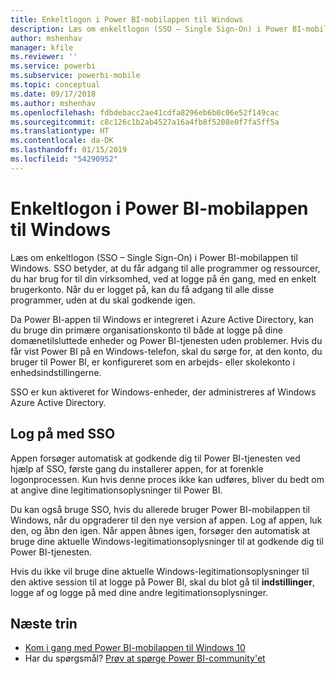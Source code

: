 ```yaml
---
title: Enkeltlogon i Power BI-mobilappen til Windows
description: Læs om enkeltlogon (SSO – Single Sign-On) i Power BI-mobilappen til Windows. SSO betyder, at du får adgang til alle programmer og ressourcer, du har brug for til din virksomhed, ved at logge på én gang, med en enkelt brugerkonto.
author: mshenhav
manager: kfile
ms.reviewer: ''
ms.service: powerbi
ms.subservice: powerbi-mobile
ms.topic: conceptual
ms.date: 09/17/2018
ms.author: mshenhav
ms.openlocfilehash: fdbdebacc2ae41cdfa8296eb6b0c06e52f149cac
ms.sourcegitcommit: c8c126c1b2ab4527a16a4fb8f5208e0f7fa5ff5a
ms.translationtype: HT
ms.contentlocale: da-DK
ms.lasthandoff: 01/15/2019
ms.locfileid: "54290952"
---
```

# <a name="single-sign-on-in-the-power-bi-mobile-windows-app"></a>Enkeltlogon i Power BI-mobilappen til Windows

Læs om enkeltlogon (SSO – Single Sign-On) i Power BI-mobilappen til Windows. SSO betyder, at du får adgang til alle programmer og ressourcer, du har brug for til din virksomhed, ved at logge på én gang, med en enkelt brugerkonto. Når du er logget på, kan du få adgang til alle disse programmer, uden at du skal godkende igen. 

Da Power BI-appen til Windows er integreret i Azure Active Directory, kan du bruge din primære organisationskonto til både at logge på dine domænetilsluttede enheder og Power BI-tjenesten uden problemer. Hvis du får vist Power BI på en Windows-telefon, skal du sørge for, at den konto, du bruger til Power BI, er konfigureret som en arbejds- eller skolekonto i enhedsindstillingerne.  

SSO er kun aktiveret for Windows-enheder, der administreres af Windows Azure Active Directory. 

## <a name="sign-in-with-sso"></a>Log på med SSO

Appen forsøger automatisk at godkende dig til Power BI-tjenesten ved hjælp af SSO, første gang du installerer appen, for at forenkle logonprocessen. Kun hvis denne proces ikke kan udføres, bliver du bedt om at angive dine legitimationsoplysninger til Power BI.  

Du kan også bruge SSO, hvis du allerede bruger Power BI-mobilappen til Windows, når du opgraderer til den nye version af appen. Log af appen, luk den, og åbn den igen. Når appen åbnes igen, forsøger den automatisk at bruge dine aktuelle Windows-legitimationsoplysninger til at godkende dig til Power BI-tjenesten. 

Hvis du ikke vil bruge dine aktuelle Windows-legitimationsoplysninger til den aktive session til at logge på Power BI, skal du blot gå til **indstillinger**, logge af og logge på med dine andre legitimationsoplysninger. 
 
## <a name="next-steps"></a>Næste trin

- [Kom i gang med Power BI-mobilappen til Windows 10](mobile-windows-10-phone-app-get-started.md)
- Har du spørgsmål? [Prøv at spørge Power BI-community'et](http://community.powerbi.com/)

